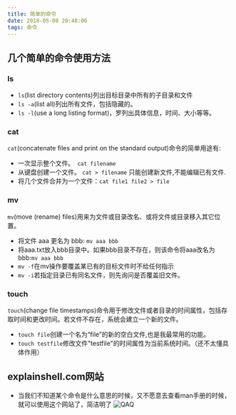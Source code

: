 ```yaml
---
title: 简单的命令
date: 2018-05-08 20:48:06
tags: 命令
---
```

## 几个简单的命令使用方法
  ###         ls
   - `ls`(list directory contents)列出目标目录中所有的子目录和文件
   - `ls -a`(list all)列出所有文件，包括隐藏的。
   - `ls -l`(use a long listing format)，罗列出具体信息，时间、大小等等。
  ### cat
   `cat`(concatenate files and print on the standard output)命令的简单用途有: 
   - 一次显示整个文件。` cat filename` 
   - 从键盘创建一个文件。 `cat > filename`  只能创建新文件,不能编辑已有文件. 
   - 将几个文件合并为一个文件：`cat file1 file2 > file`
  ### mv
   `mv`(move (rename) files)用来为文件或目录改名、或将文件或目录移入其它位置。 
   - 将文件 aaa 更名为 bbb: `mv aaa bbb`
   - 将aaa.txt放入bbb目录中。如果bbb目录不存在，则该命令将aaa改名为bbb:`mv aaa bbb` 
   - `mv -f`在mv操作要覆盖某已有的目标文件时不给任何指示
   - `mv -i`若指定目录已有同名文件，则先询问是否覆盖旧文件。
  ### touch
   `touch`(change file timestamps)命令用于修改文件或者目录的时间属性，包括存取时间和更改时间。若文件不存在，系统会建立一个新的文件。
   - `touch file`创建一个名为“file”的新的空白文件,也是我最常用的功能。
   -  `touch testfile`修改文件"testfile"的时间属性为当前系统时间。（还不太懂具体作用）
## explainshell.com网站
   - 当我们不知道某个命令是什么意思的时候，又不愿意去查看man手册的时候，就可以使用这个网站了，简洁明了
   ![QAQ](https://images2018.cnblogs.com/blog/1147480/201803/1147480-20180316162220503-1381168590.png "explainshell.com")
    